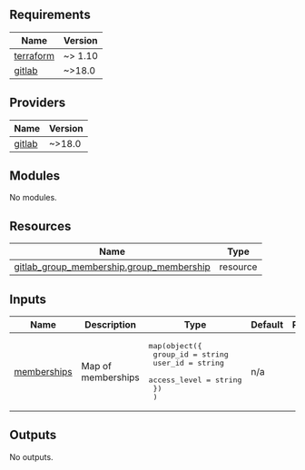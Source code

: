 <!-- BEGIN_TF_DOCS -->
## Requirements

| Name | Version |
|------|---------|
| <a name="requirement_terraform"></a> [terraform](#requirement\_terraform) | ~> 1.10 |
| <a name="requirement_gitlab"></a> [gitlab](#requirement\_gitlab) | ~>18.0 |

## Providers

| Name | Version |
|------|---------|
| <a name="provider_gitlab"></a> [gitlab](#provider\_gitlab) | ~>18.0 |

## Modules

No modules.

## Resources

| Name | Type |
|------|------|
| [gitlab_group_membership.group_membership](https://registry.terraform.io/providers/gitlabhq/gitlab/latest/docs/resources/group_membership) | resource |

## Inputs

| Name | Description | Type | Default | Required |
|------|-------------|------|---------|:--------:|
| <a name="input_memberships"></a> [memberships](#input\_memberships) | Map of memberships | <pre>map(object({<br/>    group_id     = string<br/>    user_id      = string<br/>    access_level = string<br/>    })<br/>  )</pre> | n/a | yes |

## Outputs

No outputs.
<!-- END_TF_DOCS -->